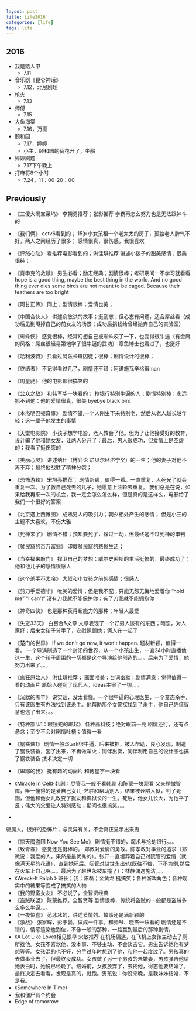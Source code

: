 ```yaml
---
layout: post
title: Life2016
categories: [life]
tags: life
---
```


## 2016
+ 我是路人甲
	+ 7.11
+ 音乐剧《昆仑神话》
	+ 7.12，北展剧场
+ 枪火
	+ 7.13
+ 师傅
	+ 7.15
+ 大鱼海棠
	+ 7.16，万画
+ 颐和园
	+ 7.17，婷婷
	+ 小主，颐和园的荷花开了，坐船
+ 婷婷刷题
	+ 7.17下午晚上
+ 打麻将8个小时
	+ 7.24，11：00-20：00
## Previously

+ 《三傻大闹宝莱坞》
李朝勇推荐；张影推荐
学霸再怎么努力也是无法跟神斗的
+ 《我们俩》
cctv6看到的； 
15岁小女孩租一个老太太的房子，孤独老人脾气不好，两人之间经历了很多；
感情很真，很伤感，我很喜欢
+ 《怦然心动》
看推荐电影看到的；洪佳琪推荐
讲述小孩子的甜美感情；很美很纯；
+ 《肖申克的救赎》
男生必看；励志经典；剧情很棒；考研期间一不学习就看看
hope is a good thing, maybe the best thing in the world. And no good thing ever dies
some birds are not meant to be caged. Because their feathers are too bright
+ 《阿甘正传》
同上；剧情很棒；爱情也美；
+ 《中国合伙人》
讲述俞敏洪的故事；挺励志；但心态有问题，适合屌丝看（成功后见到甩掉自己的前女友的场景；成功后捐钱给曾经抛弃自己的实验室）
+ 《蜘蛛侠》
感觉很棒，经常幻想自己被蜘蛛咬了一下，也变得很牛逼（有金庸的风格：屌丝很轻易第地学了很牛逼的武功）
章鱼博士也看过了，也挺好
+ 《哈利波特》
只看过阿兹卡班囚徒；很棒；剧情设计的很棒；
+ 《终结者》
不记得看过几了，剧情还不错；阿诺施瓦辛格很man
+ 《周星驰》
他的电影都很搞笑的
+ 《公众之敌》
和韩军华一块看的；
抢银行特别牛逼的人；剧情特别棒；永远抓不到他；他的爱情很真，很美
byebye black bird
+  《本杰明巴顿奇事》
剧情不错,一个人刚生下来特别老，然后从老人越长越年轻；这一辈子他发生的事情
+ 《天堂电影院》
小孩子想学电影，老人教会了他。但为了让他接受好的教育，设计骗了他和她女友，让两人分开了；最后，男人很成功，但爱情上是空虚的；我看了挺伤感的
+ 《美丽心灵》
讲述纳什（博弈论 诺贝尔经济学奖）的一生；他的妻子对他不离不弃；最终他战胜了精神分裂；
+ 《恐怖游轮》
宋旭亮推荐；
剧情新颖，值得一看。一直重复，人死光了就会重复一次。为了救自己死去的儿子，她愿意上油轮去重复。
我们总是在说，如果给我再来一次的机会，我一定会怎么怎么样，但是真的是这样么，电影给了我们一个很好的答案

+ 《北京遇上西雅图》
成熟男人的吸引力；朝夕相处产生的感情；
但是小三的主题不太喜欢，不伤大雅
+ 《死神来了》
剧情不错；预知要死了，躲过一劫，但最终逃不过死神的审判
+ 《贫民窟的百万富翁》
印度贫民窟的悲惨生活；
+ 《当幸福来敲门》
捍卫自己的梦想；威尔史密斯的生活挺惨的，最终成功了；他和他儿子的感情很感人
+ 《这个杀手不太冷》
大叔和小女孩之前的感情；很感人
+ 《剪刀手爱德华》
唯美的爱情；但是我不配；只能无怨无悔地爱着你
“hold me” “I can't”
没有刀我就不能保护你；有了刀我就不能拥抱你
+ 《神奇四侠》
也是那种获得超能力的那种；年轻人最爱
+ 《失恋33天》
白百合&文章
文章表现了一个好男人该有的东西；暗恋，对人家好；后来女孩子分手了，安慰照顾她；俩人在一起了
+ 《楚门的世界》
If we don't go now, it won't happen.
题材新颖，值得一看。
一个导演制造了一个封闭的世界，从一个小孩出生，一直24小时直播他这一生，这个孩子周围的一切都是这个导演给他创造的。。。后来为了爱情，他努力出来了。。。
+ 《疯狂原始人》
洪佳琪推荐；
画面唯美；台词幽默；剧情满意；觉得值得一看的动画片
原始人碰到了现代人，ideas主宰了一切。。。
+ 《沉默的羔羊》
说实话，没太看懂。一个很牛逼的心理医生，一个变态杀手，只有该医生有办法找到该杀手。他帮助那个女警探找到了杀手，他自己凭借智慧也逃了出来。。。
+ 《特种部队1：眼镜蛇的崛起》
各种高科技；绝对眼前一亮
剧情还行，还有点悬念；至少不会对剧情吐槽；值得一看
+ 《钢铁侠1》
剧情一般:Stark很牛逼，后来被抓，被人帮助，良心发现，制造了钢铁装备，套了出来，不再做军火；同伴出卖，同伴利用自己的设计图也搞了钢铁装备
技术决定一切
+ 《卑鄙的我》
挺有趣的动画片
和傅星宇一块看
+ 《Miracle in Cell》
韩剧；尽管我一般不看韩剧
和陈蒙一块观看
父亲稍微智障，唯一懂得的是爱自己女儿-艺胜和帮助别人，结果被诬陷入狱，判了死刑，但他和他女儿改变了狱友和典狱长的一生。死后，他女儿长大，为他平了反；伟大的父爱让人特别感动；期间也很搞笑。。。
+ <The Conjuring>
驱魔人，很好的恐怖片；与灵异有关，不会真正显示出来鬼
+ 《惊天魔盗团 Now You See Me》
剧情挺不错的，魔术与抢劫银行。。。
+ 《致青春》
感觉还是挺棒的。
郑微对爱情的勇敢。陈孝政对事业的追求（郑微说：我爱的人，果然是最优秀的）。张开一直埋葬着自己对阮管的爱情（就像满天星的花语），直到她死后。阮管对赵世永出轨(既往不咎，下不为例,然后在火车上自己哭。。。最后为了赵世永被车撞了）；林静偶遇施洁。。。
+ 《Wreck-It Ralph 》
班长；我；陈磊；金黄龙
挺搞笑；各种游戏角色；各种现实中的糖果等变成了搞笑的人物
+ 《我的野蛮女友》
不必说了，全智贤经典
+ 《盗贼联盟》
陈蒙推荐。全智贤等
剧情很棒，传统将盗贼的一般都是盗贼多么多么牛逼。。。
+ 《一夜惊喜》
范冰冰的，讲述爱情的。故事还是满新颖的
+ 《激战》
张家辉，彭于晏。做成一件事。和师爷、晓杰一块看的
剧情还是不错的，情感渲染也到位，不像一般的那种，一路赢到最后的那种剧情。
+ 《A Lot Like Love》相见恨早
宋敏推荐
在机场偶遇，在飞机上女孩主动去了厕所找他。女孩不喜欢他，没本事、不够主动、不会谈吉它。男生告诉她他有梦想等等。女孩混的也不好，分手过年时想到了他，和他一起度过了。男孩真的去做事业去了，但最终没成功。女孩做了另一个男孩的未婚妻，男孩弹吉他给她表白时，她说已经晚了。结婚前，女孩放弃了，去找他，得志他要结婚了，最终决定去看看，发现是真的，就跑。男孩说：你没来晚，是我妹妹结婚，不是我。
+ 《Somewhere In Time》
+ 我和僵尸有个约会
+ Edge of tomorrow
